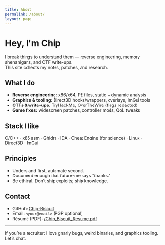```yaml
---
title: About
permalink: /about/
layout: page
---
```


# Hey, I'm Chip

I break things to understand them — reverse engineering, memory shenanigans, and CTF write-ups.  
This site collects my notes, patches, and research.

## What I do
- **Reverse engineering:** x86/x64, PE files, static + dynamic analysis  
- **Graphics & tooling:** Direct3D hooks/wrappers, overlays, ImGui tools  
- **CTFs & write-ups:** TryHackMe, OverTheWire (flags redacted)  
- **Game fixes:** widescreen patches, controller mods, QoL tweaks

## Stack I like
C/C++ · x86 asm · Ghidra · IDA · Cheat Engine (for science) · Linux · Direct3D · ImGui

## Principles
- Understand first, automate second.
- Document enough that future-me says “thanks.”
- Be ethical. Don’t ship exploits; ship knowledge.

## Contact
- GitHub: [Chip-Biscuit](https://github.com/Chip-Biscuit)  
- Email: `<your@email>` (PGP optional)  
- Résumé (PDF): [/Chip_Biscuit_Resume.pdf](/Chip_Biscuit_Resume.pdf)

---
If you’re a recruiter: I love gnarly bugs, weird binaries, and graphics tooling. Let’s chat.
